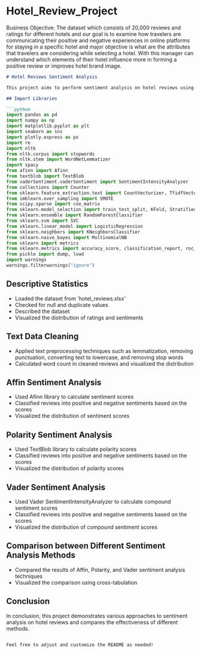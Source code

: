 




# Hotel_Review_Project
Business Objective:
	The dataset which consists of 20,000 reviews and ratings for different hotels and our goal is to examine how travelers are communicating their positive and negative experiences in online platforms for staying in a specific hotel and major objective is what are the attributes that travelers are considering while selecting a hotel. With this manager can understand which elements of their hotel influence more in forming a positive review or improves hotel brand image.
 

```markdown  
# Hotel Reviews Sentiment Analysis

This project aims to perform sentiment analysis on hotel reviews using various natural language processing techniques and machine learning algorithms. 

## Import Libraries

```python
import pandas as pd
import numpy as np 
import matplotlib.pyplot as plt
import seaborn as sns
import plotly.express as px
import re
import nltk
from nltk.corpus import stopwords
from nltk.stem import WordNetLemmatizer
import spacy
from afinn import Afinn
from textblob import TextBlob
from vaderSentiment.vaderSentiment import SentimentIntensityAnalyzer
from collections import Counter
from sklearn.feature_extraction.text import CountVectorizer, TfidfVectorizer, TfidfTransformer
from imblearn.over_sampling import SMOTE
from scipy.sparse import coo_matrix
from sklearn.model_selection import train_test_split, KFold, StratifiedKFold, GridSearchCV
from sklearn.ensemble import RandomForestClassifier
from sklearn.svm import SVC
from sklearn.linear_model import LogisticRegression
from sklearn.neighbors import KNeighborsClassifier
from sklearn.naive_bayes import MultinomialNB
from sklearn import metrics
from sklearn.metrics import accuracy_score, classification_report, roc_auc_score, f1_score, plot_confusion_matrix
from pickle import dump, load
import warnings
warnings.filterwarnings("ignore")
```

## Descriptive Statistics

- Loaded the dataset from 'hotel_reviews.xlsx'
- Checked for null and duplicate values
- Described the dataset
- Visualized the distribution of ratings and sentiments

## Text Data Cleaning

- Applied text preprocessing techniques such as lemmatization, removing punctuation, converting text to lowercase, and removing stop words
- Calculated word count in cleaned reviews and visualized the distribution

## Affin Sentiment Analysis

- Used Afinn library to calculate sentiment scores
- Classified reviews into positive and negative sentiments based on the scores
- Visualized the distribution of sentiment scores

## Polarity Sentiment Analysis

- Used TextBlob library to calculate polarity scores
- Classified reviews into positive and negative sentiments based on the scores
- Visualized the distribution of polarity scores

## Vader Sentiment Analysis

- Used Vader SentimentIntensityAnalyzer to calculate compound sentiment scores
- Classified reviews into positive and negative sentiments based on the scores
- Visualized the distribution of compound sentiment scores

## Comparison between Different Sentiment Analysis Methods

- Compared the results of Affin, Polarity, and Vader sentiment analysis techniques
- Visualized the comparison using cross-tabulation

## Conclusion

In conclusion, this project demonstrates various approaches to sentiment analysis on hotel reviews and compares the effectiveness of different methods.
```

Feel free to adjust and customize the README as needed!
